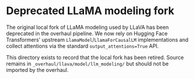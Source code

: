 # Deprecated LLaMA modeling fork

The original local fork of LLaMA modeling used by LLaVA has been deprecated in the overhaul pipeline.
We now rely on Hugging Face Transformers' upstream `LlamaModel`/`LlamaForCausalLM` implementations and
collect attentions via the standard `output_attentions=True` API.

This directory exists to record that the local fork has been retired. Source remains in
`_overhaul/llava/model/llm_modeling/` but should not be imported by the overhaul.

